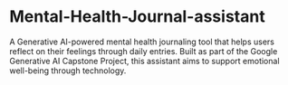 # Mental-Health-Journal-assistant
A Generative AI-powered mental health journaling tool that helps users reflect on their feelings through daily entries. Built as part of the Google Generative AI Capstone Project, this assistant aims to support emotional well-being through technology.
